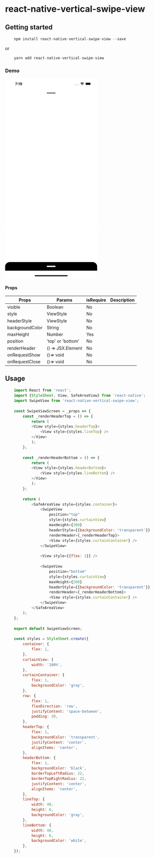 # react-native-vertical-swipe-view

## Getting started
```js
    npm install react-native-vertical-swipe-view --save
```
or
```js
    yarn add react-native-vertical-swipe-view
```

### Demo
![](https://github.com/hoaphantn7604/file-upload/blob/master/document/swipeview/demo.gif)

#### Props
| Props              | Params               | isRequire | Description      |
| ------------------ | -------------------- | --------- | ---------------- |
| visible            | Boolean              | No        |                  |
| style              | ViewStyle            | No        |                  |
| headerStyle        | ViewStyle            | No        |                  |
| backgroundColor    | String               | No        |                  |
| maxHeight          | Number               | Yes       |                  |
| position           | 'top' or 'bottom'    | No        |                  |
| renderHeader       | () => JSX.Element    | No        |                  |
| onRequestShow      | ()=> void            | No        |                  |
| onRequestClose     | ()=> void            | No        |                  |




## Usage
```javascript
    import React from 'react';
    import {StyleSheet, View, SafeAreaView} from 'react-native';
    import SwipeView from 'react-native-vertical-swipe-view';

    const SwipeViewScreen = _props => {
        const _renderHeaderTop = () => {
            return (
            <View style={styles.headerTop}>
                <View style={styles.lineTop} />
            </View>
            );
        };

        const _renderHeaderBottom = () => {
            return (
            <View style={styles.headerBottom}>
                <View style={styles.lineBottom} />
            </View>
            );
        };

        return (
            <SafeAreaView style={styles.container}>
                <SwipeView
                    position="top"
                    style={styles.curtainView}
                    maxHeight={300}
                    headerStyle={{backgroundColor: 'transparent'}}
                    renderHeader={_renderHeaderTop}>
                    <View style={styles.curtainContainer} />
                </SwipeView>

                <View style={{flex: 1}} />

                <SwipeView
                    position="bottom"
                    style={styles.curtainView}
                    maxHeight={200}
                    headerStyle={{backgroundColor: 'transparent'}}
                    renderHeader={_renderHeaderBottom}>
                    <View style={styles.curtainContainer} />
                </SwipeView>
            </SafeAreaView>
        );
    };

    export default SwipeViewScreen;

    const styles = StyleSheet.create({
        container: {
            flex: 1,
        },
        curtainView: {
            width: '100%',
        },
        curtainContainer: {
            flex: 1,
            backgroundColor: 'gray',
        },
        row: {
            flex: 1,
            flexDirection: 'row',
            justifyContent: 'space-between',
            padding: 20,
        },
        headerTop: {
            flex: 1,
            backgroundColor: 'transparent',
            justifyContent: 'center',
            alignItems: 'center',
        },
        headerBottom: {
            flex: 1,
            backgroundColor: 'black',
            borderTopLeftRadius: 22,
            borderTopRightRadius: 22,
            justifyContent: 'center',
            alignItems: 'center',
        },
        lineTop: {
            width: 40,
            height: 6,
            backgroundColor: 'gray',
        },
        lineBottom: {
            width: 40,
            height: 6,
            backgroundColor: 'white',
        },
    });
```
